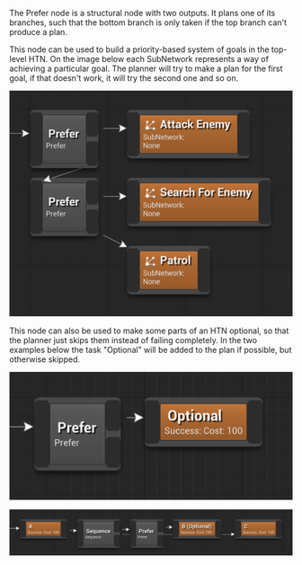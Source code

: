 
The Prefer node is a structural node with two outputs. It plans one of its branches, such that the bottom branch is only taken if the top branch can't produce a plan.

This node can be used to build a priority-based system of goals in the top-level HTN. On the image below each SubNetwork represents a way of achieving a particular goal. The planner will try to make a plan for the first goal, if that doesn't work, it will try the second one and so on.

![Stuff](_media/prefer_goals.png ':size=800')

This node can also be used to make some parts of an HTN optional, so that the planner just skips them instead of failing completely. In the two examples below the task "Optional" will be added to the plan if possible, but otherwise skipped.

![Stuff](_media/prefer_optional_simple.png ':size=800')

![Stuff](_media/prefer_optional_complex.png ':size=800')